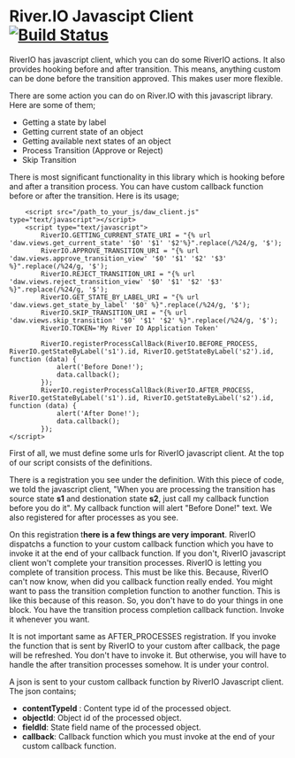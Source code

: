 # River.IO Javascipt Client  [![Build Status](https://travis-ci.org/javrasya/river.io.svg)](https://travis-ci.org/javrasya/river.io)


RiverIO has javascript client, which you can do some RiverIO actions. It also provides hooking before and after transition. This means, anything custom can be done before the transition approved. This makes user more flexible.


There are some action you can do on River.IO with this javascript library. Here are some of them;
* Getting a state by label
* Getting current state of an object
* Getting available next states of an object
* Process Transition (Approve or Reject)
* Skip Transition

There is most significant functionality in this library which is hooking before and after a transition process. You can have custom callback function before or after the transition. Here is its usage;

		<script src="/path_to_your_js/daw_client.js" type="text/javascript"></script>
	    <script type="text/javascript">
	        RiverIO.GETTING_CURRENT_STATE_URI = "{% url 'daw.views.get_current_state' '$0' '$1' '$2'%}".replace(/%24/g, '$');
	        RiverIO.APPROVE_TRANSITION_URI = "{% url 'daw.views.approve_transition_view' '$0' '$1' '$2' '$3' %}".replace(/%24/g, '$');
	        RiverIO.REJECT_TRANSITION_URI = "{% url 'daw.views.reject_transition_view' '$0' '$1' '$2' '$3' %}".replace(/%24/g, '$');
	        RiverIO.GET_STATE_BY_LABEL_URI = "{% url 'daw.views.get_state_by_label' '$0' %}".replace(/%24/g, '$');
	        RiverIO.SKIP_TRANSITION_URI = "{% url 'daw.views.skip_transition' '$0' '$1' '$2' %}".replace(/%24/g, '$');
	        RiverIO.TOKEN='My River IO Application Token'

	        RiverIO.registerProcessCallBack(RiverIO.BEFORE_PROCESS, RiverIO.getStateByLabel('s1').id, RiverIO.getStateByLabel('s2').id, function (data) {
	            alert('Before Done!');
	            data.callback();
	        });
	        RiverIO.registerProcessCallBack(RiverIO.AFTER_PROCESS, RiverIO.getStateByLabel('s1').id, RiverIO.getStateByLabel('s2').id, function (data) {
	            alert('After Done!');
	            data.callback();
	        });
    </script>

First of all, we must define some urls for RiverIO javascript client. At the top of our script consists of the definitions.

There is a registration you see under the definition. With this piece of code, we told the javascript client, "When you are processing the transition has source state **s1** and destionation state **s2**, just call my callback function before you do it". My callback function will alert "Before Done!" text. We also registered for after processes as you see. 

On this registration t**here is a few things are very imporant**. RiverIO dispatchs a function to your custom callback function which you have to invoke it at the end of your callback function. If you don't, RiverIO javascript client won't complete your transition processes. RiverIO is letting you complete of transition process. This must be like this. Because, RiverIO can't now know, when did you callback function really ended. You might want to pass the transition completion function to another function. This is like this because of this reason. So, you don't have to do your things in one block. You have the transition process completion callback function. Invoke it whenever you want. 

It is not important same as AFTER_PROCESSES registration. If you invoke the function that is sent by RiverIO to your custom after callback, the page will be refreshed. You don't have to invoke it. But otherwise, you will have to handle the after transition processes somehow. It is under your control.

A json is sent to your custom callback function by RiverIO Javascript client. The json contains;

*	**contentTypeId** :		Content type id of the processed object.
*	**objectId**:				Object id of the processed object.
* 	**fieldId**:				State field name of the processed object.
*  **callback**:				Callback function which you must invoke at the end of your custom callback function.